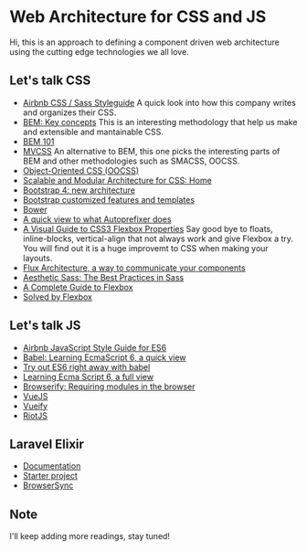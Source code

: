 # Web Architecture for CSS and JS
Hi, this is an approach to defining a component driven web architecture using the cutting edge technologies we all love.

## Let's talk CSS
- [Airbnb CSS / Sass Styleguide](https://github.com/airbnb/css)
  A quick look into how this company writes and organizes their CSS.
- [BEM: Key concepts](https://en.bem.info/method/definitions/)
  This is an interesting methodology that help us make and extensible and mantainable CSS.
- [BEM 101](https://css-tricks.com/bem-101/)
- [MVCSS](http://mvcss.io/)
  An alternative to BEM, this one picks the interesting parts of BEM and other methodologies such as SMACSS, OOCSS.
- [Object-Oriented CSS (OOCSS)](http://oocss.org/)
- [Scalable and Modular Architecture for CSS: Home](https://smacss.com/)
- [Bootstrap 4: new architecture](http://v4-alpha.getbootstrap.com/getting-started/introduction/)
- [Bootstrap customized features and templates](http://themes.getbootstrap.com/products/application)
- [Bower](http://bower.io/)
- [A quick view to what Autoprefixer does](https://github.com/postcss/autoprefixer#options)
- [A Visual Guide to CSS3 Flexbox Properties](https://scotch.io/tutorials/a-visual-guide-to-css3-flexbox-properties)
  Say good bye to floats, inline-blocks, vertical-align that not always work and give Flexbox a try. You will find out it is a huge improvemt to CSS when making your layouts.
- [Flux Architecture, a way to communicate your components](https://scotch.io/tutorials/getting-to-know-flux-the-react-js-architecture)
- [Aesthetic Sass: The Best Practices in Sass](https://scotch.io/courses/aesthetic-sass-the-best-practices-in-sass)
- [A Complete Guide to Flexbox](https://css-tricks.com/snippets/css/a-guide-to-flexbox/)
- [Solved by Flexbox](http://philipwalton.github.io/solved-by-flexbox/)

## Let's talk JS
- [Airbnb JavaScript Style Guide for ES6](https://github.com/airbnb/javascript)
- [Babel: Learning EcmaScript 6, a quick view](https://babeljs.io/docs/learn-es2015/)
- [Try out ES6 right away with babel](https://babeljs.io/repl/)
- [Learning Ecma Script 6, a full view](https://github.com/ericdouglas/ES6-Learning)
- [Browserify: Requiring modules in the browser](http://browserify.org/)
- [VueJS](http://vuejs.org/)
- [Vueify](https://github.com/vuejs/vueify)
- [RiotJS](http://riotjs.com/)

## Laravel Elixir
- [Documentation](http://laravel.com/docs/5.1/elixir)
- [Starter project](https://github.com/CristianLlanos/laravel-elixir-starter)
- [BrowserSync](http://www.browsersync.io/)

## Note
I'll keep adding more readings, stay tuned!
